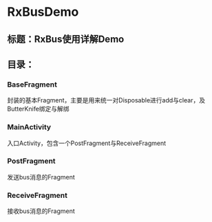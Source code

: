 # RxBusDemo

## 标题：RxBus使用详解Demo  
## 目录：
### BaseFragment
封装的基本Fragment，主要是用来统一对Disposable进行add与clear，及ButterKnife绑定与解绑
### MainActivity
入口Activity，包含一个PostFragment与ReceiveFragment
### PostFragment
发送bus消息的Fragment
### ReceiveFragment
接收bus消息的Fragment
